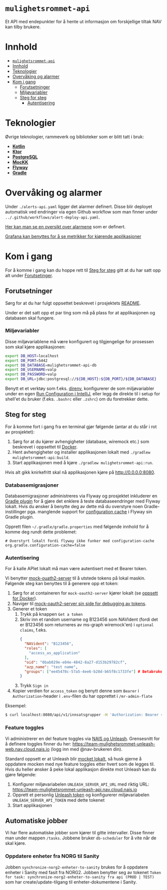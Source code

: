 # `mulighetsrommet-api`

<p>
Et API med endepunkter for å hente ut informasjon om forskjellige tiltak NAV kan tilby brukere.
</p>

# Innhold

- [`mulighetsrommet-api`](#mulighetsrommet-api)
- [Innhold](#innhold)
- [Teknologier](#teknologier)
- [Overvåking og alarmer](#overvåking-og-alarmer)
- [Kom i gang](#kom-i-gang)
    - [Forutsetninger](#forutsetninger)
    - [Miljøvariabler](#miljøvariabler)
    - [Steg for steg](#steg-for-steg)
        - [Autentisering](#autentisering)

# <a name="teknologier"></a>Teknologier

Øvrige teknologier, rammeverk og biblioteker som er blitt tatt i bruk:

- [**Kotlin**](https://kotlinlang.org/)
- [**Ktor**](https://ktor.io/)
- [**PostgreSQL**](https://www.postgresql.org/)
- [**MocKK**](https://mockk.io/)
- [**Flyway**](https://flywaydb.org/)
- [**Gradle**](https://gradle.org/)

# <a name="overvaking"></a>Overvåking og alarmer

Under `./alerts-api.yaml` ligger det alarmer definert. Disse blir deployet automatisk ved endringer via egen Github
workflow som man finner under `../.github/workflows/alert-deploy-api.yaml`.

[Her kan man se en oversikt over alarmene](https://prometheus.dev-gcp.nais.io/alerts?search=mulighetsr) som er definert.

[Grafana kan benyttes for å se metrikker for kjørende applikasjoner](https://grafana.nais.io/d/8W2DNq6nk/mulighetsrommet-api?orgId=1&var-datasource=prod-gcp&var-duration=15m&var-team=team-mulighetsrommet&from=now-15m&to=now)

# <a name="kom-i-gang"></a>Kom i gang

For å komme i gang kan du hoppe rett til [Steg for steg](#steg-for-steg) gitt at du har satt opp alt
under [Forutsetinger](#forutsetninger).

## <a name="forutsetninger"></a>Forutsetninger

Sørg for at du har fulgt oppsettet beskrevet i prosjektets [README](../README.md#oppsett).

Under er det satt opp et par ting som må på plass for at applikasjonen og databasen skal fungere.

### Miljøvariabler

Disse miljøvariablene må være konfigurert og tilgjengelige for prosessen som skal kjøre applikasjonen:

```sh
export DB_HOST=localhost
export DB_PORT=5442
export DB_DATABASE=mulighetsrommet-api-db
export DB_USERNAME=valp
export DB_PASSWORD=valp
export DB_URL=jdbc:postgresql://${DB_HOST}:${DB_PORT}/${DB_DATABASE}
```

Benytt et et verktøy som f.eks. [direnv](https://direnv.net/), konfigurerer de som
miljøvariabler under en
egen [Run Configuration i IntelliJ](https://www.jetbrains.com/idea/guide/tutorials/hello-world/creating-a-run-configuration/),
eller legg de direkte til i setup for shell'et du bruker (f.eks. `.bashrc` eller `.zshrc`) om du foretrekker dette.

## <a name="steg-for-steg"></a>Steg for steg

For å komme fort i gang fra en terminal gjør følgende (antar at du står i rot av prosjektet):

1. Sørg for at du kjører avhengigheter (database, wiremock etc.) som beskrevet i oppsettet
   til [Docker](../README.md#docker).
2. Hent avhengigheter og installer applikasjonen lokalt med `./gradlew mulighetsrommet-api:build`.
3. Start applikasjonen med å kjøre `./gradlew mulighetsrommet-api:run`.

Hvis alt gikk knirkefritt skal nå applikasjonen kjøre på <http://0.0.0.0:8080>.

### Databasemigrasjoner

Databasemigrasjoner administreres via Flyway og prosjektet inkluderer en
[Gradle plugin](https://plugins.gradle.org/plugin/org.flywaydb.flyway) for å gjøre det enklere å teste
databaseendringer med Flyway lokalt. Hvis du ønsker å benytte deg av dette må du overstyre noen Gradle-instillinger
pga. manglende support for [configuration cache](https://docs.gradle.org/current/userguide/configuration_cache.html) i
Flyway sin Gradle plugin.

Opprett filen `~/.gradle/gradle.properties` med følgende innhold for å komme deg rundt dette problemet:

```
# Overstyrt lokalt fordi flyway ikke funker med configuration-cache
org.gradle.configuration-cache=false
```

### Autentisering

For å kalle APIet lokalt må man være autentisert med et Bearer token.

Vi benytter [mock-ouath2-server](https://github.com/navikt/mock-oauth2-server) til å utstede tokens på lokal maskin.
Følgende steg kan benyttes til å generere opp et token:

1. Sørg for at containeren for `mock-oauth2-server` kjører lokalt (se [oppsett for Docker](../README.md#docker)).
2. Naviger til [mock-oauth2-server sin side for debugging av tokens](http://localhost:8081/azure/debugger).
3. Generer et token
    1. Trykk på knappen `Get a token`
    2. Skriv inn et random username og B123456 som NAVIdent (fordi det er B123456 som returneres av ms-graph
       wiremock'en) i `optional claims`, f.eks.
       ```json
       {
         "NAVident": "B123456",
         "roles": [
           "access_as_application"
         ],
         "oid": "0bab029e-e84e-4842-8a27-d153b29782cf",
         "azp_name": "test name",
         "groups": ["ee45478c-57a5-4ee6-b28d-b65f8c1733fe"] # Betabruker rolle
       }
       ```
    4. Trykk `Sign in`
4. Kopier verdien for `access_token` og benytt denne som `Bearer` i `Authorization`-header i `.env`-filen du har
   opprettet
   i `/mr-admin-flate`

Eksempel:

```sh
$ curl localhost:8080/api/v1/innsatsgrupper -H 'Authorization: Bearer <access_token>'
```

### Feature toggles

Vi administrerer en del feature toggles via [NAIS og Unleash](https://doc.nais.io/addons/unleash/).
Grensesnitt for å definere toggles finner du her: https://team-mulighetsrommet-unleash-web.nav.cloud.nais.io (logg inn
med @nav-brukeren din).

Standard oppsett er at Unleash blir [mocket lokalt](../README.md#mocks-via-wiremock), så husk gjerne å oppdatere mocken
med nye feature toggles etter hvert som de legges til.
Hvis du heller ønsker å peke lokal applikasjon direkte mot Unleash kan du gjøre følgende:

1. Konfigurer miljøvariabelen `UNLEASH_SERVER_API_URL` med riktig
   URL: https://team-mulighetsrommet-unleash-api.nav.cloud.nais.io
2. Opprett et
   personlig [Unleash token](https://team-mulighetsrommet-unleash-web.nav.cloud.nais.io/profile/personal-api-tokens)
   og konfigurerer miljøvariabelen `UNLEASH_SERVER_API_TOKEN` med dette tokenet
3. Start applikasjonen

## Automatiske jobber

Vi har flere automatiske jobber som kjører til gitte intervaller. Disse finner man under mappen `/tasks`. Jobbene
bruker `db-scheduler` for å vite når de skal kjøre.

### Oppdatere enheter fra NORG til Sanity

Jobben `synchronize-norg2-enheter-to-sanity` brukes for å oppdatere enheter i Sanity med fasit fra NORG2.
Jobben benytter seg av tokenet `Token for task: synchronize-norg2-enheter-to-sanity fra api (PROD | TEST)` som har
create/update-tilgang til enheter-dokumentene i Sanity.
